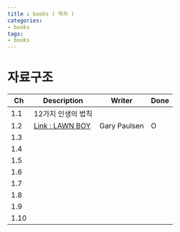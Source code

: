 ```yaml
---
title : books ( 목차 )
categories:
- books
tags:
- books
---
```


# 자료구조 

|Ch   | Description   |Writer|Done|
|-----|---------------|----|----|
|1.1| 12가지 인생의 법칙 | | |
|1.2| [Link : LAWN BOY](https://beenpow.github.io/book/2020/03/15/book-lawnboy/) | Gary Paulsen |O|
|1.3|  | |
|1.4|  | |
|1.5|  | |
|1.6|  | |
|1.7|  | |
|1.8|  | |
|1.9|  | |
|1.10| | |
